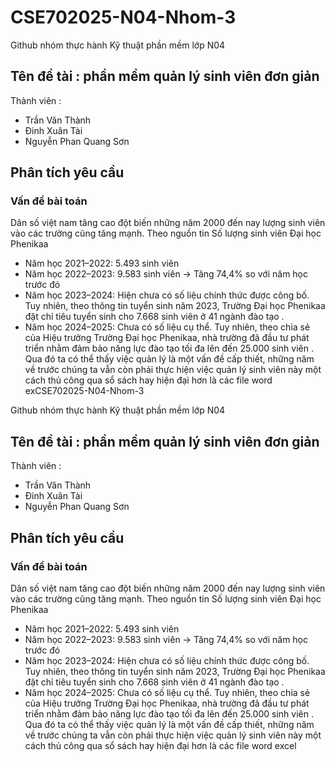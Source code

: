 # CSE702025-N04-Nhom-3

Github nhóm thực hành Kỹ thuật phần mềm lớp N04
## Tên đề tài : phần mềm quản lý sinh viên đơn giản 

Thành viên : 
- Trần Văn Thành
- Đinh Xuân Tài
- Nguyễn Phan Quang Sơn

## Phân tích yêu cầu 
### Vấn đề bài toán 
Dân số việt nam tăng cao đột biến những năm 2000 đến nay lượng sinh viên vào các trường cũng tăng mạnh.
Theo nguồn tin Số lượng sinh viên Đại học Phenikaa
- Năm học 2021–2022: 5.493 sinh viên
- Năm học 2022–2023: 9.583 sinh viên → Tăng 74,4% so với năm học trước đó 
- Năm học 2023–2024: Hiện chưa có số liệu chính thức được công bố. Tuy nhiên, theo thông tin tuyển sinh năm 2023, Trường Đại học Phenikaa đặt chỉ tiêu tuyển sinh cho 7.668 sinh viên ở 41 ngành đào tạo .
- Năm học 2024–2025: Chưa có số liệu cụ thể. Tuy nhiên, theo chia sẻ của Hiệu trưởng Trường Đại học Phenikaa, nhà trường đã đầu tư phát triển nhằm đảm bảo năng lực đào tạo tối đa lên đến 25.000 sinh viên .
Qua đó ta có thể thấy việc quản lý là một vấn đề cấp thiết, những năm về trước chúng ta vẫn còn phải thực hiện việc quản lý sinh viên này một cách thủ công qua sổ sách hay hiện đại hơn là các file word exCSE702025-N04-Nhom-3

Github nhóm thực hành Kỹ thuật phần mềm lớp N04
## Tên đề tài : phần mềm quản lý sinh viên đơn giản 

Thành viên : 
- Trần Văn Thành
- Đinh Xuân Tài
- Nguyễn Phan Quang Sơn

## Phân tích yêu cầu 
### Vấn đề bài toán 
Dân số việt nam tăng cao đột biến những năm 2000 đến nay lượng sinh viên vào các trường cũng tăng mạnh.
Theo nguồn tin Số lượng sinh viên Đại học Phenikaa
- Năm học 2021–2022: 5.493 sinh viên
- Năm học 2022–2023: 9.583 sinh viên → Tăng 74,4% so với năm học trước đó 
- Năm học 2023–2024: Hiện chưa có số liệu chính thức được công bố. Tuy nhiên, theo thông tin tuyển sinh năm 2023, Trường Đại học Phenikaa đặt chỉ tiêu tuyển sinh cho 7.668 sinh viên ở 41 ngành đào tạo .
- Năm học 2024–2025: Chưa có số liệu cụ thể. Tuy nhiên, theo chia sẻ của Hiệu trưởng Trường Đại học Phenikaa, nhà trường đã đầu tư phát triển nhằm đảm bảo năng lực đào tạo tối đa lên đến 25.000 sinh viên .
Qua đó ta có thể thấy việc quản lý là một vấn đề cấp thiết, những năm về trước chúng ta vẫn còn phải thực hiện việc quản lý sinh viên này một cách thủ công qua sổ sách hay hiện đại hơn là các file word excel  
